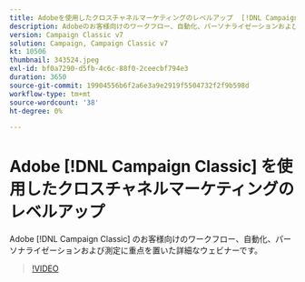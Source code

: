 ```yaml
---
title: Adobeを使用したクロスチャネルマーケティングのレベルアップ  [!DNL Campaign Classic]
description: Adobeのお客様向けのワークフロー、自動化、パーソナライゼーションおよび測定に重点を置いた詳細  [!DNL Campaign Classic]  ウェビナーです。
version: Campaign Classic v7
solution: Campaign, Campaign Classic v7
kt: 10506
thumbnail: 343524.jpeg
exl-id: bf0a7290-d5fb-4c6c-88f0-2ceecbf794e3
duration: 3650
source-git-commit: 19904556b6f2a6e3a9e2919f5504732f2f9b598d
workflow-type: tm+mt
source-wordcount: '38'
ht-degree: 0%

---
```


# Adobe [!DNL Campaign Classic] を使用したクロスチャネルマーケティングのレベルアップ

Adobe [!DNL Campaign Classic] のお客様向けのワークフロー、自動化、パーソナライゼーションおよび測定に重点を置いた詳細なウェビナーです。

>[!VIDEO](https://video.tv.adobe.com/v/343524/?quality=12&learn=on)
